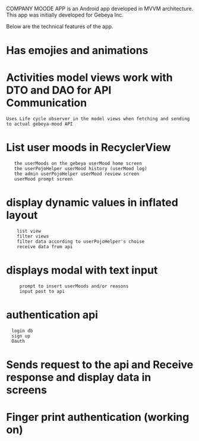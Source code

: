 COMPANY MOODE APP is an Android app developed in MVVM architecture.
This app was initially developed for Gebeya Inc.

Below are the technical features of the app.

# Has emojies and animations
    
# Activities model views work with DTO and DAO for API Communication
    Uses Life cycle observer in the model views when fetching and sending to actual gebeya-mood API 
    

# List user moods in RecyclerView
       the userMoods on the gebeya userMood home screen
       the userPojoHelper userMood history (userMood log)
       the admin userPojoHelper userMood review screen
       userMood prompt screen

# display dynamic values in inflated layout
 	    list view
 	    filter views
 	    filter data according to userPojoHelper's choise
 	    receive data from api

# displays modal with text input
 	     prompt to insert userMoods and/or reasons
 	     input post to api

# authentication api
      login db
      sign up
      Oauth

# Sends request to the api and Receive response and display data in screens    
 
# Finger print authentication (working on)
